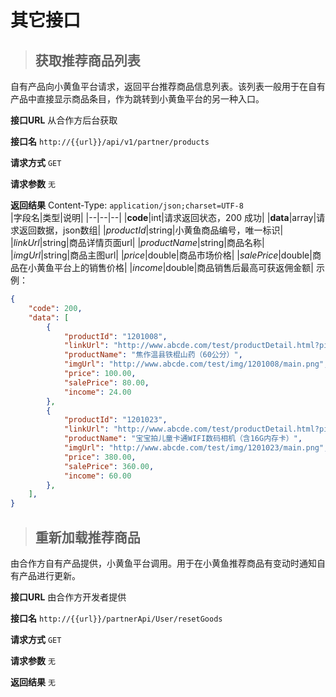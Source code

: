 # 其它接口

>## 获取推荐商品列表
自有产品向小黄鱼平台请求，返回平台推荐商品信息列表。该列表一般用于在自有产品中直接显示商品条目，作为跳转到小黄鱼平台的另一种入口。

**接口URL**  从合作方后台获取

**接口名**  `http://{{url}}/api/v1/partner/products`  

**请求方式**  `GET`

**请求参数**  `无`

**返回结果**  Content-Type: `application/json;charset=UTF-8`  
|字段名|类型|说明|
|--|--|--|
|**code**|int|请求返回状态，200 成功|
|**data**|array|请求返回数据，json数组|
|*productId*|string|小黄鱼商品编号，唯一标识|
|*linkUrl*|string|商品详情页面url|
|*productName*|string|商品名称|
|*imgUrl*|string|商品主图url|
|*price*|double|商品市场价格|
|*salePrice*|double|商品在小黄鱼平台上的销售价格|
|*income*|double|商品销售后最高可获返佣金额|
示例：  
```json
{
    "code": 200,
    "data": [
        {
            "productId": "1201008",
            "linkUrl": "http://www.abcde.com/test/productDetail.html?pid=1201008",
            "productName": "焦作温县铁棍山药（60公分）",
            "imgUrl": "http://www.abcde.com/test/img/1201008/main.png",
            "price": 100.00,
            "salePrice": 80.00,
            "income": 24.00
        },
        {
            "productId": "1201023",
            "linkUrl": "http://www.abcde.com/test/productDetail.html?pid=1201023",
            "productName": "宝宝拍儿童卡通WIFI数码相机（含16G内存卡）",
            "imgUrl": "http://www.abcde.com/test/img/1201023/main.png",
            "price": 380.00,
            "salePrice": 360.00,
            "income": 60.00
        },
    ],
}
```

>## 重新加载推荐商品
由合作方自有产品提供，小黄鱼平台调用。用于在小黄鱼推荐商品有变动时通知自有产品进行更新。  

**接口URL**  由合作方开发者提供

**接口名**  `http://{{url}}/partnerApi/User/resetGoods`  

**请求方式**  `GET`

**请求参数**  `无`

**返回结果**  `无`